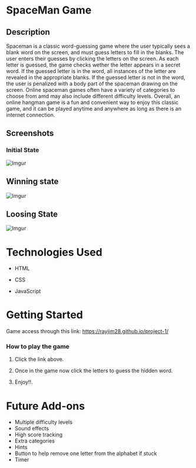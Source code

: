 # SpaceMan Game

## Description

Spaceman is a classic word-guessing game where the user typically sees a blank word on the screen, and must guess letters to fill in the blanks.
The user enters their guesses by clicking the letters on the screen. As each letter is guessed, the game checks wether the letter appears in a secret word. If the guessed letter is in the word, all instances of the letter are revealed in the appropriate blanks. If the guessed letter is not in the word, the user is penalized with a body part of the spaceman drawing on the screen. Online spaceman games often have a variety of categories to choose from amd may also include different difficulty levels. Overall, an online hangman game is a fun and convenient way to enjoy this classic game, and it can be played anytime and anywhere as long as there is an internet connection.

## Screenshots

### Initial State
![Imgur](https://i.imgur.com/ppbxGtql.png)

## Winning state
![Imgur](https://i.imgur.com/ppbxGtql.png)

## Loosing State
![Imgur](https://i.imgur.com/ppbxGtql.png)

# Technologies Used
- HTML

- CSS

- JavaScript

# Getting Started

Game access through this link: https://rayjim28.github.io/project-1/

### How to play the game

1. Click the link above.

2. Once in the game now click the letters to guess the hidden word.

3. Enjoy!!.


# Future Add-ons

- Multiple difficulty levels
- Sound effects
- High score tracking
- Extra categories 
- Hints 
- Button to help remove one letter from the alphabet if stuck
- Timer
